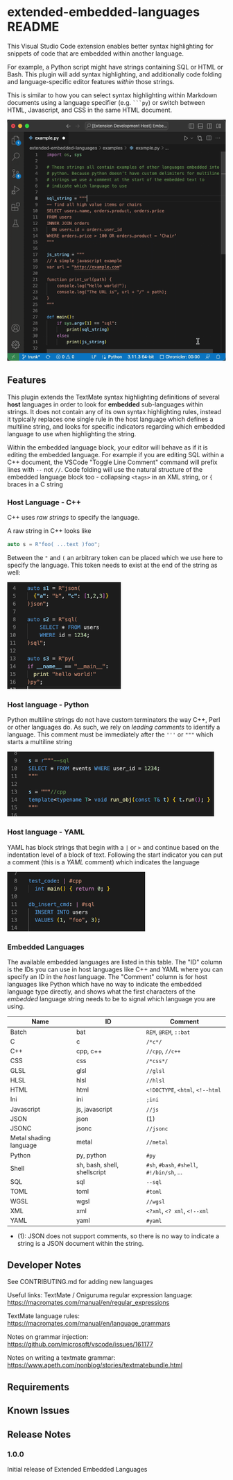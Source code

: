 # extended-embedded-languages README

This Visual Studio Code extension enables better syntax
highlighting for snippets of code that are embedded
within another language. 

For example, a Python script might have strings containing SQL or HTML
or Bash. This plugin will add syntax
highlighting, and additionally code folding and language-specific editor
features _within_ those strings. 

This is similar to how you can select syntax highlighting within
Markdown documents using a language specifier (e.g. ` ```py `) or switch
between HTML, Javascript, and CSS in the same HTML document.

![extension_example](images/extension_usage_anim.gif)

## Features

This plugin extends the TextMate syntax highlighting definitions of
several **host** languages in order to look for **embedded**
sub-languages within strings. It does not contain any of its own syntax
highlighting rules, instead it typically replaces one single rule in the
host language which defines a multiline string, and looks for specific
indicators regarding which embedded language to use when highlighting
the string.

Within the embedded language block, your editor will behave as if it is
editing the embedded language. For example if you are editing SQL within
a C++ document, the VSCode "Toggle Line Comment" command will prefix
lines with `--` not `//`. Code folding will use the natural structure of
the embedded language block too - collapsing `<tags>` in an XML
string, or `{` braces in a C string


### Host Language - C++

C++ uses _raw strings_ to specify the language. 

A raw string in C++ looks like 
```cpp
auto s = R"foo( ...text )foo";
```

Between the `"` and `(` an arbitrary token can be placed which we
use here to specify the language. This token needs to exist at the end
of the string as well:

![cpp_example.png](images/cpp_example.png)

### Host language - Python

Python multiline strings do not have custom terminators the way C++,
Perl or other languages do. As such, we rely on _leading comments_ to
identify a language. This comment must be immediately after the `'''` or
`"""` which starts a multiline string

![py_example.png](images/py_example.png)


### Host language - YAML

YAML has block strings that begin with a `|` or `>` and continue based
on the indentation level of a block of text. Following the start
indicator you can put a comment (this is a *YAML* comment) which
indicates the language

![yaml_example.png](images/yaml_example.png)


### Embedded Languages

The available embedded languages are listed in this table. The "ID"
column is the IDs you can use in host languages like C++ and YAML where
you can specify an ID in the _host_ language. The "Comment" column is
for host languages like Python which have no way to indicate the
embedded language type directly, and shows
what the first characters of the _embedded_ language string needs to be to
signal which language you are using.

| Name       | ID                           | Comment                                    |
| ---------- | ---------------------------- | ------------------------------------------ |
| Batch      | bat                          | `REM`, `@REM`, `::bat`                     |
| C          | c                            | `/*c*/`                                    |
| C++        | cpp, c++                     | `//cpp`, `//c++`                           |
| CSS        | css                          | `/*css*/`                                  |
| GLSL | glsl | `//glsl` |
| HLSL | hlsl | `//hlsl` |
| HTML       | html                         | `<!DOCTYPE`, `<html`, `<!--html`           |
| Ini        | ini                          | `;ini`                                     |
| Javascript | js, javascript               | `//js`                                     |
| JSON       | json                         | (1)                                        |
| JSONC      | jsonc                        | `//jsonc`                                  |
| Metal shading language | metal | `//metal` |
| Python     | py, python                   | `#py`                                      |
| Shell      | sh, bash, shell, shellscript | `#sh`, `#bash`, `#shell`, `#!/bin/sh`, ... |
| SQL        | sql                          | `--sql`                                    |
| TOML       | toml                         | `#toml`                                    |
| WGSL | wgsl | `//wgsl` |
| XML        | xml                          | `<?xml`, `<? xml`, `<!--xml`               |
| YAML       | yaml                         | `#yaml`                                    |


* (1): JSON does not support comments, so there is no way to indicate a
  string is a JSON document within the string. 

## Developer Notes

See CONTRIBUTING.md for adding new languages

Useful links:
TextMate / Oniguruma regular expression language: 
https://macromates.com/manual/en/regular_expressions

TextMate language rules:
https://macromates.com/manual/en/language_grammars

Notes on grammar injection:
https://github.com/microsoft/vscode/issues/161177

Notes on writing a textmate grammar:
https://www.apeth.com/nonblog/stories/textmatebundle.html



## Requirements



## Known Issues



## Release Notes

### 1.0.0

Initial release of Extended Embedded Languages

